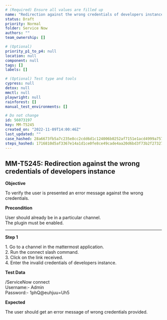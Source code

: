 ```yaml
---
# (Required) Ensure all values are filled up
name: "Redirection against the wrong credentials of developers instance"
status: Draft
priority: Normal
folder: Service Now
authors: ""
team_ownership: []

# (Optional)
priority_p1_to_p4: null
location: null
component: null
tags: []
labels: []

# (Optional) Test type and tools
cypress: null
detox: null
mmctl: null
playwright: null
rainforest: []
manual_test_environments: []

# Do not change
id: 56073197
key: MM-T5245
created_on: "2022-11-09T14:00:46Z"
last_updated: ""
case_hashed: 28a6673fb5a7c235e8cc2cdd6d1c124006b0252af7151e1acd4999a7575458f23c769cdde185055c29d59325aa21b7cb
steps_hashed: 1716810d5af3367e14a1d1ce0fe8ce49cade4aa20d6bd3f73b2f273270fa1748d63871067c399ac6af49993bdcfaa70a
---
```


<!-- (Auto-generated) Based on frontmatter's "key" and "name" -->

## MM-T5245: Redirection against the wrong credentials of developers instance

**Objective**

To verify the user is presented an error message against the wrong credentials.

**Precondition**

User should already be in a particular channel.\
The plugin must be enabled.

---

**Step 1**

1\. Go to a channel in the mattermost application.\
2\. Run the connect slash command.\
3\. Click on the link received.\
4\. Enter the invalid credentials of developers instance.

**Test Data**

/ServiceNow connect\
Username:- Admin\
Password:- 1phQ\@euhjuu=Uh5

**Expected**

The user should get an error message of wrong credentials provided.
